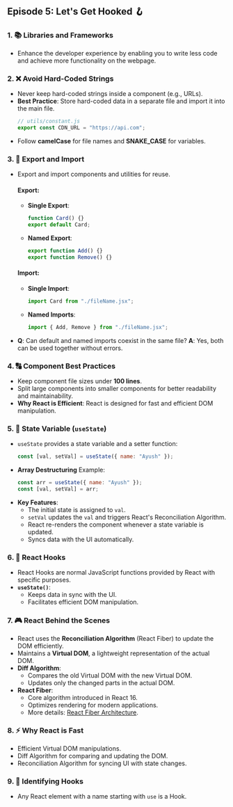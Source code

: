 ## Episode 5: Let's Get Hooked 🪝

### 1. 📚 Libraries and Frameworks

- Enhance the developer experience by enabling you to write less code and achieve more functionality on the webpage.

### 2. ❌ Avoid Hard-Coded Strings

- Never keep hard-coded strings inside a component (e.g., URLs).
- **Best Practice**: Store hard-coded data in a separate file and import it into the main file.
  ```javascript
  // utils/constant.js
  export const CDN_URL = "https://api.com";
  ```
- Follow **camelCase** for file names and **SNAKE_CASE** for variables.

### 3. 🔄 Export and Import

- Export and import components and utilities for reuse.
  #### Export:
  - **Single Export**:
    ```javascript
    function Card() {}
    export default Card;
    ```
  - **Named Export**:
    ```javascript
    export function Add() {}
    export function Remove() {}
    ```
  #### Import:
  - **Single Import**:
    ```javascript
    import Card from "./fileName.jsx";
    ```
  - **Named Imports**:
    ```javascript
    import { Add, Remove } from "./fileName.jsx";
    ```
- **Q**: Can default and named imports coexist in the same file?
  **A**: Yes, both can be used together without errors.

### 4. 🔠 Component Best Practices

- Keep component file sizes under **100 lines**.
- Split large components into smaller components for better readability and maintainability.
- **Why React is Efficient**: React is designed for fast and efficient DOM manipulation.

### 5. 💪 State Variable (`useState`)

- `useState` provides a state variable and a setter function:
  ```javascript
  const [val, setVal] = useState({ name: "Ayush" });
  ```
- **Array Destructuring** Example:
  ```javascript
  const arr = useState({ name: "Ayush" });
  const [val, setVal] = arr;
  ```
- **Key Features**:
  - The initial state is assigned to `val`.
  - `setVal` updates the `val` and triggers React's Reconciliation Algorithm.
  - React re-renders the component whenever a state variable is updated.
  - Syncs data with the UI automatically.

### 6. 🔧 React Hooks

- React Hooks are normal JavaScript functions provided by React with specific purposes.
- **`useState()`**:
  - Keeps data in sync with the UI.
  - Facilitates efficient DOM manipulation.

### 7. 🎮 React Behind the Scenes

- React uses the **Reconciliation Algorithm** (React Fiber) to update the DOM efficiently.
- Maintains a **Virtual DOM**, a lightweight representation of the actual DOM.
- **Diff Algorithm**:
  - Compares the old Virtual DOM with the new Virtual DOM.
  - Updates only the changed parts in the actual DOM.
- **React Fiber**:
  - Core algorithm introduced in React 16.
  - Optimizes rendering for modern applications.
  - More details: [React Fiber Architecture](https://github.com/acdlite/react-fiber-architecture).

### 8. ⚡ Why React is Fast

- Efficient Virtual DOM manipulations.
- Diff Algorithm for comparing and updating the DOM.
- Reconciliation Algorithm for syncing UI with state changes.

### 9. 🔅 Identifying Hooks

- Any React element with a name starting with `use` is a Hook.
